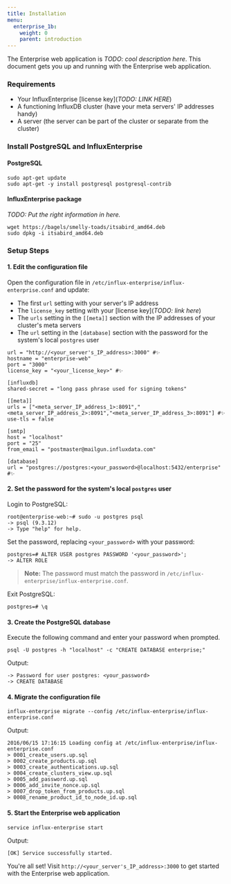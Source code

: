 ```yaml
---
title: Installation
menu:
  enterprise_1b:
    weight: 0
    parent: introduction
---
```


The Enterprise web application is *TODO: cool description here*.
This document gets you up and running with the Enterprise web application.

### Requirements

* Your InfluxEnterprise [license key](*TODO: LINK HERE*)
* A functioning InfluxDB cluster (have your meta servers' IP addresses handy)
* A server (the server can be part of the cluster or separate from the cluster)

### Install PostgreSQL and InfluxEnterprise

#### PostgreSQL

```
sudo apt-get update
sudo apt-get -y install postgresql postgresql-contrib
```

#### InfluxEnterprise package

*TODO: Put the right information in here.*
```
wget https://bagels/smelly-toads/itsabird_amd64.deb
sudo dpkg -i itsabird_amd64.deb
```

### Setup Steps

#### 1. Edit the configuration file

Open the configuration file in `/etc/influx-enterprise/influx-enterprise.conf`
and update:             

* The first `url` setting with your server's IP address
* The `license_key` setting with your [license key](*TODO: link here*)
* The `urls` setting in the `[[meta]]` section with the IP addresses of your
cluster's meta servers
* The `url` setting in the `[database]` section with the password for the
system's local `postgres` user

```
url = "http://<your_server's_IP_address>:3000" #✨
hostname = "enterprise-web"
port = "3000"
license_key = "<your_license_key>" #✨

[influxdb]
shared-secret = "long pass phrase used for signing tokens"

[[meta]]
urls = ["<meta_server_IP_address_1>:8091","<meta_server_IP_address_2>:8091","<meta_server_IP_address_3>:8091"] #✨
use-tls = false

[smtp]
host = "localhost"
port = "25"
from_email = "postmaster@mailgun.influxdata.com"

[database]
url = "postgres://postgres:<your_password>@localhost:5432/enterprise" #✨
```

#### 2. Set the password for the system's local `postgres` user

Login to PostgreSQL:
```
root@enterprise-web:~# sudo -u postgres psql
-> psql (9.3.12)
-> Type "help" for help.
```

Set the password, replacing `<your_password>` with your password:
```
postgres=# ALTER USER postgres PASSWORD '<your_password>';
-> ALTER ROLE
```

> **Note:** The password must match the password in
`/etc/influx-enterprise/influx-enterprise.conf`.

Exit PostgreSQL:
```
postgres=# \q
```

#### 3. Create the PostgreSQL database

Execute the following command and enter your password when prompted.
```
psql -U postgres -h "localhost" -c "CREATE DATABASE enterprise;"
```

Output:
```
-> Password for user postgres: <your_password>
-> CREATE DATABASE
```

#### 4. Migrate the configuration file

```
influx-enterprise migrate --config /etc/influx-enterprise/influx-enterprise.conf
```

Output:
```
2016/06/15 17:16:15 Loading config at /etc/influx-enterprise/influx-enterprise.conf
> 0001_create_users.up.sql
> 0002_create_products.up.sql
> 0003_create_authentications.up.sql
> 0004_create_clusters_view.up.sql
> 0005_add_password.up.sql
> 0006_add_invite_nonce.up.sql
> 0007_drop_token_from_products.up.sql
> 0008_rename_product_id_to_node_id.up.sql
```

#### 5. Start the Enterprise web application

```
service influx-enterprise start
```

Output:
```
[OK] Service successfully started.
```

You're all set!
Visit `http://<your_server's_IP_address>:3000` to get started with the
Enterprise web application.
